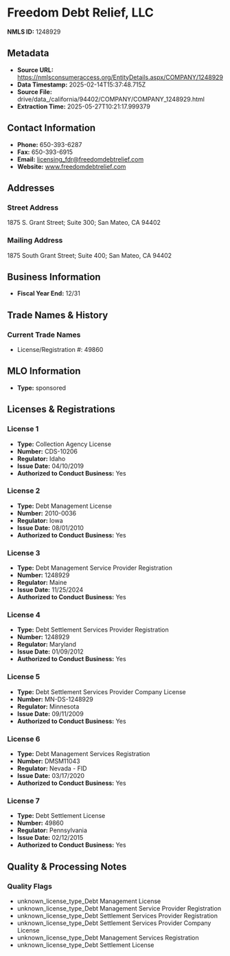 # Freedom Debt Relief, LLC

**NMLS ID:** 1248929

## Metadata
- **Source URL:** https://nmlsconsumeraccess.org/EntityDetails.aspx/COMPANY/1248929
- **Data Timestamp:** 2025-02-14T15:37:48.715Z
- **Source File:** drive/data_/california/94402/COMPANY/COMPANY_1248929.html
- **Extraction Time:** 2025-05-27T10:21:17.999379

## Contact Information
- **Phone:** 650-393-6287
- **Fax:** 650-393-6915
- **Email:** licensing_fdr@freedomdebtrelief.com
- **Website:** www.freedomdebtrelief.com

## Addresses
### Street Address
1875 S. Grant Street; Suite 300; San Mateo, CA 94402

### Mailing Address
1875 South Grant Street; Suite 400; San Mateo, CA 94402

## Business Information
- **Fiscal Year End:** 12/31

## Trade Names & History
### Current Trade Names
- License/Registration #: 49860

## MLO Information
- **Type:** sponsored

## Licenses & Registrations

### License 1
- **Type:** Collection Agency License
- **Number:** CDS-10206
- **Regulator:** Idaho
- **Issue Date:** 04/10/2019
- **Authorized to Conduct Business:** Yes

### License 2
- **Type:** Debt Management License
- **Number:** 2010-0036
- **Regulator:** Iowa
- **Issue Date:** 08/01/2010
- **Authorized to Conduct Business:** Yes

### License 3
- **Type:** Debt Management Service Provider Registration
- **Number:** 1248929
- **Regulator:** Maine
- **Issue Date:** 11/25/2024
- **Authorized to Conduct Business:** Yes

### License 4
- **Type:** Debt Settlement Services Provider Registration
- **Number:** 1248929
- **Regulator:** Maryland
- **Issue Date:** 01/09/2012
- **Authorized to Conduct Business:** Yes

### License 5
- **Type:** Debt Settlement Services Provider Company License
- **Number:** MN-DS-1248929
- **Regulator:** Minnesota
- **Issue Date:** 09/11/2009
- **Authorized to Conduct Business:** Yes

### License 6
- **Type:** Debt Management Services Registration
- **Number:** DMSM11043
- **Regulator:** Nevada - FID
- **Issue Date:** 03/17/2020
- **Authorized to Conduct Business:** Yes

### License 7
- **Type:** Debt Settlement License
- **Number:** 49860
- **Regulator:** Pennsylvania
- **Issue Date:** 02/12/2015
- **Authorized to Conduct Business:** Yes

## Quality & Processing Notes
### Quality Flags
- unknown_license_type_Debt Management License
- unknown_license_type_Debt Management Service Provider Registration
- unknown_license_type_Debt Settlement Services Provider Registration
- unknown_license_type_Debt Settlement Services Provider Company License
- unknown_license_type_Debt Management Services Registration
- unknown_license_type_Debt Settlement License
